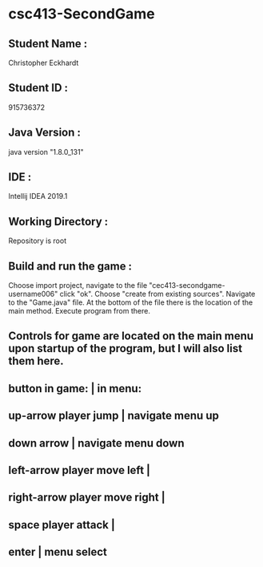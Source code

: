# csc413-SecondGame

## Student Name :
Christopher Eckhardt
## Student ID :
915736372
## Java Version :
java version "1.8.0_131"
## IDE :
Intellij IDEA 2019.1
## Working Directory :
Repository is root
## Build and run the game :
 Choose import project, navigate to the file "cec413-secondgame-username006"
 click "ok". Choose "create from existing sources". Navigate to the "Game.java" file.
 At the bottom of the file there is the location of the main method. Execute program from there.
## Controls for game are located on the main menu upon startup of the program, but I will also list them here.

## button           in game:            | in menu:
## up-arrow         player jump         | navigate menu up
## down arrow                           | navigate menu down
## left-arrow       player move left    |
## right-arrow      player move right   |
## space            player attack       |
## enter                                | menu select

